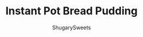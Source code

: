 ---
layout: ../../layouts/MarkdownPostLayout.astro
title: Instant Pot Bread Pudding
author: ShugarySweets
pubDate: 2020-08-06
description: "Learn to make Bread Pudding in the instant pot! Sweet bites of bread spiced with cinnamon and nutmeg and flecked with raisins, this dessert is simple, comforting and oh-so-delicious."
image_url: https://www.shugarysweets.com/wp-content/uploads/2020/12/instant-pot-bread-pudding-facebook-1.jpg
tags: ["Desserts","American"]
calories: 209
protein: 5
carbohydrates: 36
fats: 5
fiber: 1
ingredients: ["8 slices white bread, cubed","2 Tbsp unsalted butter, melted","1 tsp cinnamon","1/4 cup raisins","3 large eggs","1/3 cup granulated sugar","1 tsp vanilla extract","1/4 tsp kosher salt","1 1/4 cup milk","pinch of nutmeg","1 cup water","powdered sugar, for garnish"]
serves: 10
time: "45 minutes"
prepTime: "10 minutes"
instructions: ["Grease a 6 cup bundt pan with baking spray (or homemade cake release). Set aside.","In a large bowl, combine bread cubes, melted butter, cinnamon, and raisins. Pour into prepared pan.","In same bowl, whisk together, eggs, sugar, vanilla, salt and milk. Pour over bread. Sprinkle with pinch of nutmeg.","Cover baking dish with foil.","Add 1 cup of water to the bottom of a 6qt Instant Pot. Place covered bundt pan on a sling trivet and lower into the pot.","Secure the lid and set the valve on top to \"SEALING\"","Select HIGH PRESSURE (or manual) for a cook time of 35 minutes.","When cook time ends, allow to naturally release for 10 minutes, then move the valve to venting for a quick release.","Open lid and lift sling/trivet out of the pot. Remove foil from pan and invert bread pudding onto a flat plate. Allow to cool completely then garnish with powdered sugar. Serve and enjoy."]
nutrition: ["209 calories","36 grams carbohydrates","64 milligrams cholesterol","5 grams fat","1 grams fiber","5 grams protein","2 grams saturated fat","219 milligrams sodium","22 grams sugar","0 grams trans fat","2 grams unsaturated fat"]
---